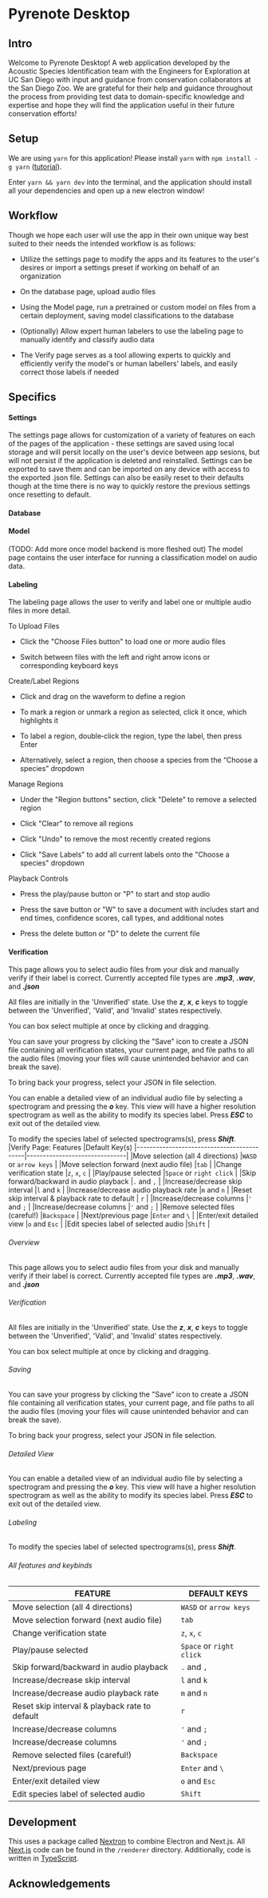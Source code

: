 # Pyrenote Desktop

  

## Intro

  

Welcome to Pyrenote Desktop! A web application developed by the Acoustic Species Identification team with the Engineers for Exploration at UC San Diego with input and guidance from conservation collaborators at the San Diego Zoo. We are grateful for their help and guidance throughout the process from providing test data to domain-specific knowledge and expertise and hope they will find the application useful in their future conservation efforts!

  

## Setup

  

We are using `yarn` for this application! Please install `yarn` with `npm install -g yarn` ([tutorial](https://www.digitalocean.com/community/tutorials/how-to-install-and-use-the-yarn-package-manager-for-node-js)).

  

Enter `yarn && yarn dev` into the terminal, and the application should install all your dependencies and open up a new electron window!

  

## Workflow

  

Though we hope each user will use the app in their own unique way best suited to their needs the intended workflow is as follows:

- Utilize the settings page to modify the apps and its features to the user's desires or import a settings preset if working on behalf of an organization

- On the database page, upload audio files

- Using the Model page, run a pretrained or custom model on files from a certain deployment, saving model classifications to the database

- (Optionally) Allow expert human labelers to use the labeling page to manually identify and classify audio data

- The Verify page serves as a tool allowing experts to quickly and efficiently verify the model's or human labellers' labels, and easily correct those labels if needed

  

## Specifics

  

#### Settings

  

The settings page allows for customization of a variety of features on each of the pages of the application - these settings are saved using local storage and will persit locally on the user's device between app sesions, but will not persist if the application is deleted and reinstalled. Settings can be exported to save them and can be imported on any device with access to the exported .json file. Settings can also be easily reset to their defaults though at the time there is no way to quickly restore the previous settings once resetting to default.

  

#### Database

  

#### Model

  

(TODO: Add more once model backend is more fleshed out) The model page contains the user interface for running a classification model on audio data.

  

#### Labeling

  

The labeling page allows the user to verify and label one or multiple audio files in more detail.

To Upload Files

- Click the "Choose Files button" to load one or more audio files

- Switch between files with the left and right arrow icons or corresponding keyboard keys

Create/Label Regions

- Click and drag on the waveform to define a region

- To mark a region or unmark a region as selected, click it once, which highlights it

- To label a region, double‑click the region, type the label, then press Enter

- Alternatively, select a region, then choose a species from the “Choose a species” dropdown

Manage Regions

- Under the "Region buttons" section, click "Delete" to remove a selected region

- Click "Clear" to remove all regions

- Click "Undo" to remove the most recently created regions

- Click "Save Labels" to add all current labels onto the "Choose a species" dropdown

Playback Controls

- Press the play/pause button or "P" to start and stop audio

- Press the save button or "W" to save a document with includes start and end times, confidence scores, call types, and additional notes

- Press the delete button or "D" to delete the current file

  

#### Verification
This page allows you to select audio files from your disk and manually verify if their label is correct. Currently accepted file types are ***.mp3***, ***.wav***, and ***.json***
  
All files are initially in the 'Unverified' state. Use the ***z***, ***x***, ***c*** keys to toggle between the 'Unverified', 'Valid', and 'Invalid' states respectively.

You can box select multiple at once by clicking and dragging.

You can save your progress by clicking the "Save" icon to create a JSON file containing all verification states, your current page, and file paths to all the audio files (moving your files will cause unintended behavior and can break the save).

To bring back your progress, select your JSON in file selection.

You can enable a detailed view of an individual audio file by selecting a spectrogram and pressing the ***o*** key. This view will have a higher resolution spectrogram as well as the ability to modify its species label. Press ***ESC*** to exit out of the detailed view.

To modify the species label of selected spectrograms(s), press ***Shift***.
|Verify Page: Features		 				|Default Key(s)
|-------------------------------------------|-------------------------------|
|Move selection	(all 4 directions) 			|`WASD` or `arrow keys`         |
|Move selection forward (next audio file)   |`tab` 				           	|
|Change verification state 					|`z`, `x`, `c`					|
|Play/pause selected 						|`Space` or `right click`		|
|Skip forward/backward in audio playback 	|`.` and `,` 					|
|Increase/decrease skip interval		 	|`l` and `k` 					|
|Increase/decrease audio playback rate		|`m` and `n` 					|
|Reset skip interval & playback rate to default |	`r`						|
|Increase/decrease columns					|`'` and `;`					|
|Increase/decrease columns					|`'` and `;`					|
|Remove selected files (careful!) 			|`Backspace`					|
|Next/previous page 						|`Enter` and `\` 				|
|Enter/exit detailed view					|`o` and `Esc`					|
|Edit species label of selected audio		|`Shift`						|

###### Overview

This page allows you to select audio files from your disk and manually verify if their label is correct. Currently accepted file types are ***.mp3***, ***.wav***, and ***.json***
 

###### Verification

All files are initially in the 'Unverified' state. Use the ***z***, ***x***, ***c*** keys to toggle between the 'Unverified', 'Valid', and 'Invalid' states respectively.

You can box select multiple at once by clicking and dragging.

###### Saving

You can save your progress by clicking the "Save" icon to create a JSON file containing all verification states, your current page, and file paths to all the audio files (moving your files will cause unintended behavior and can break the save).

To bring back your progress, select your JSON in file selection.

###### Detailed View

You can enable a detailed view of an individual audio file by selecting a spectrogram and pressing the ***o*** key. This view will have a higher resolution spectrogram as well as the ability to modify its species label. Press ***ESC*** to exit out of the detailed view.

###### Labeling 

To modify the species label of selected spectrograms(s), press ***Shift***.

###### All features and keybinds

|FEATURE		 							|DEFAULT KEYS
|-------------------------------------------|-------------------------------|
|Move selection	(all 4 directions) 			|`WASD` or `arrow keys`         |
|Move selection forward (next audio file)   |`tab` 				           	|
|Change verification state 					|`z`, `x`, `c`					|
|Play/pause selected 						|`Space` or `right click`		|
|Skip forward/backward in audio playback 	|`.` and `,` 					|
|Increase/decrease skip interval		 	|`l` and `k` 					|
|Increase/decrease audio playback rate		|`m` and `n` 					|
|Reset skip interval & playback rate to default |	`r`						|
|Increase/decrease columns					|`'` and `;`					|
|Increase/decrease columns					|`'` and `;`					|
|Remove selected files (careful!) 			|`Backspace`					|
|Next/previous page 						|`Enter` and `\` 				|
|Enter/exit detailed view					|`o` and `Esc`					|
|Edit species label of selected audio		|`Shift`						|

## Development

  

This uses a package called [Nextron](https://blog.logrocket.com/building-app-next-js-electron/) to combine Electron and Next.js. All [Next.js](https://nextjs.org/) code can be found in the `/renderer` directory. Additionally, code is written in [TypeScript](https://www.typescriptlang.org/).

  

## Acknowledgements




